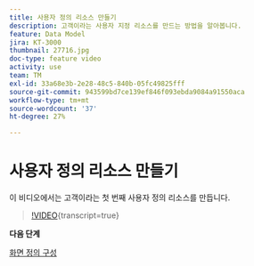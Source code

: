 ```yaml
---
title: 사용자 정의 리소스 만들기
description: 고객이라는 사용자 지정 리소스를 만드는 방법을 알아봅니다.
feature: Data Model
jira: KT-3000
thumbnail: 27716.jpg
doc-type: feature video
activity: use
team: TM
exl-id: 33a68e3b-2e28-48c5-840b-05fc49825fff
source-git-commit: 943599bd7ce139ef846f093ebda9084a91550aca
workflow-type: tm+mt
source-wordcount: '37'
ht-degree: 27%

---
```


# 사용자 정의 리소스 만들기

이 비디오에서는 고객이라는 첫 번째 사용자 정의 리소스를 만듭니다.

>[!VIDEO](https://video.tv.adobe.com/v/27716?learn=on){transcript=true}

**다음 단계**

[화면 정의 구성](./configuring-a-screen-definition-for-a-custom-resource.md)
